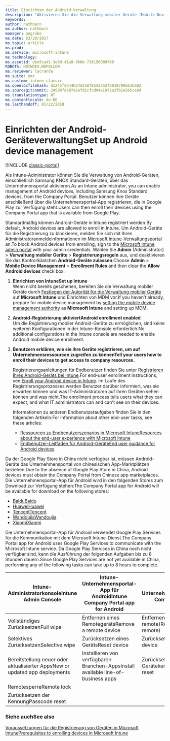 ```yaml
---
title: Einrichten der Android-Verwaltung
description: "Aktivieren Sie die Verwaltung mobiler Geräte (Mobile Device Management, MDM) für Android- und KNOX Standard-Geräte mit Microsoft Intune."
keywords: 
author: nathbarn
ms.author: nathbarn
manager: angrobe
ms.date: 03/20/2017
ms.topic: article
ms.prod: 
ms.service: microsoft-intune
ms.technology: 
ms.assetid: dbe5cad1-3e0d-41a9-966b-738156089700
ROBOTS: NOINDEX,NOFOLLOW
ms.reviewer: lacranda
ms.suite: ems
ms.custom: intune-classic
ms.openlocfilehash: d1245f5644b24d258f8542252f8910789b63ba02
ms.sourcegitcommit: 2459bfda07a2afd2cfcd94a1972a3fb2e565ce8d
ms.translationtype: HT
ms.contentlocale: de-DE
ms.lasthandoff: 01/22/2018
---
```

# <a name="set-up-android-device-management"></a><span data-ttu-id="ddfb8-103">Einrichten der Android-Geräteverwaltung</span><span class="sxs-lookup"><span data-stu-id="ddfb8-103">Set up Android device management</span></span>

[!INCLUDE [classic-portal](../includes/classic-portal.md)]

<span data-ttu-id="ddfb8-104">Als Intune-Administrator können Sie die Verwaltung von Android-Geräten, einschließlich Samsung KNOX Standard-Geräten, über das Unternehmensportal aktivieren.</span><span class="sxs-lookup"><span data-stu-id="ddfb8-104">As an Intune administrator, you can enable management of Android devices, including Samsung Knox Standard devices, from the Company Portal.</span></span> <span data-ttu-id="ddfb8-105">Benutzer können ihre Geräte anschließend über die Unternehmensportal-App registrieren, die in Google Play zur Verfügung steht.</span><span class="sxs-lookup"><span data-stu-id="ddfb8-105">Users can then enroll their devices using the Company Portal app that is available from Google Play.</span></span>

<span data-ttu-id="ddfb8-106">Standardmäßig können Android-Geräte in Intune registriert werden.</span><span class="sxs-lookup"><span data-stu-id="ddfb8-106">By default, Android devices are allowed to enroll in Intune.</span></span> <span data-ttu-id="ddfb8-107">Um Android-Geräte für die Registrierung zu blockieren, melden Sie sich mit Ihren Administratoranmeldeinformationen im [Microsoft Intune-Verwaltungsportal](https://manage.microsoft.com) an.</span><span class="sxs-lookup"><span data-stu-id="ddfb8-107">To block Android devices from enrolling, sign to the [Microsoft Intune admin portal](https://manage.microsoft.com) with your admin credentials.</span></span> <span data-ttu-id="ddfb8-108">Wählen Sie **Admin** (Administrator) > **Verwaltung mobiler Geräte** > **Registrierungsregeln** aus, und deaktivieren Sie das Kontrollkästchen **Android-Geräte zulassen**.</span><span class="sxs-lookup"><span data-stu-id="ddfb8-108">Choose **Admin** > **Mobile Device Management** > **Enrollment Rules** and then clear the **Allow Android devices** check box.</span></span>

1. <span data-ttu-id="ddfb8-109">**Einrichten von Intune**</span><span class="sxs-lookup"><span data-stu-id="ddfb8-109">**Set up Intune**</span></span><br>
   <span data-ttu-id="ddfb8-110">Wenn nicht bereits geschehen, bereiten Sie die Verwaltung mobiler Geräte durch [Festlegen der Autorität für die Verwaltung mobiler Geräte](prerequisites-for-enrollment.md#step-2-set-mdm-authority) auf **Microsoft Intune** und Einrichten von MDM vor.</span><span class="sxs-lookup"><span data-stu-id="ddfb8-110">If you haven’t already, prepare for mobile device management by  [setting the mobile device management authority](prerequisites-for-enrollment.md#step-2-set-mdm-authority) as **Microsoft Intune** and setting up MDM.</span></span>

2. <span data-ttu-id="ddfb8-111">**Android-Registrierung aktiviert**</span><span class="sxs-lookup"><span data-stu-id="ddfb8-111">**Android enrollment enabled**</span></span><br>
   <span data-ttu-id="ddfb8-112">Um die Registrierung mobiler Android-Geräte zu ermöglichen, sind keine weiteren Konfigurationen in der Intune-Konsole erforderlich.</span><span class="sxs-lookup"><span data-stu-id="ddfb8-112">No additional configurations in the Intune console are needed to enable Android mobile device enrollment.</span></span>

3. <span data-ttu-id="ddfb8-113">**Benutzern erklären, wie sie ihre Geräte registrieren, um auf Unternehmensressourcen zugreifen zu können**</span><span class="sxs-lookup"><span data-stu-id="ddfb8-113">**Tell your users how to enroll their devices to get access to company resources.**</span></span>

   <span data-ttu-id="ddfb8-114">Registrierungsanleitungen für Endbenutzer finden Sie unter [Registrieren Ihres Android-Geräts bei Intune](https://docs.microsoft.com/intune-user-help/enroll-your-device-in-intune-android).</span><span class="sxs-lookup"><span data-stu-id="ddfb8-114">For end-user enrollment instructions, see [Enroll your Android device in Intune](https://docs.microsoft.com/intune-user-help/enroll-your-device-in-intune-android).</span></span> <span data-ttu-id="ddfb8-115">Im Laufe des Registrierungsprozesses werden Benutzer darüber informiert, was sie erwarten können und was IT-Administratoren auf ihren Geräten sehen können und was nicht.</span><span class="sxs-lookup"><span data-stu-id="ddfb8-115">The enrollment process tells users what they can expect, and what IT administrators can and can't see on their devices.</span></span>

   <span data-ttu-id="ddfb8-116">Informationen zu anderen Endbenutzeraufgaben finden Sie in den folgenden Artikeln:</span><span class="sxs-lookup"><span data-stu-id="ddfb8-116">For information about other end-user tasks, see these articles:</span></span>
   - [<span data-ttu-id="ddfb8-117">Ressourcen zu Endbenutzerszenarios in Microsoft Intune</span><span class="sxs-lookup"><span data-stu-id="ddfb8-117">Resources about the end-user experience with Microsoft Intune</span></span>](/intune/end-user-educate)
   - [<span data-ttu-id="ddfb8-118">Endbenutzer-Leitfaden für Android-Geräte</span><span class="sxs-lookup"><span data-stu-id="ddfb8-118">End user guidance for Android devices</span></span>](https://docs.microsoft.com/intune-user-help/using-your-android-device-with-intune)

<span data-ttu-id="ddfb8-119">Da der Google Play Store in China nicht verfügbar ist, müssen Android-Geräte das Unternehmensportal von chinesischen App-Marktplätzen beziehen.</span><span class="sxs-lookup"><span data-stu-id="ddfb8-119">Due to the absence of Google Play Store in China, Android devices must obtain the Company Portal from Chinese app marketplaces.</span></span> <span data-ttu-id="ddfb8-120">Die Unternehmensportal-App für Android wird in den folgenden Stores zum Download zur Verfügung stehen:</span><span class="sxs-lookup"><span data-stu-id="ddfb8-120">The Company Portal app for Android will be available for download on the following stores:</span></span>
* [<span data-ttu-id="ddfb8-121">Baidu</span><span class="sxs-lookup"><span data-stu-id="ddfb8-121">Baidu</span></span>](https://go.microsoft.com/fwlink/?linkid=836946)
* [<span data-ttu-id="ddfb8-122">Huawei</span><span class="sxs-lookup"><span data-stu-id="ddfb8-122">Huawei</span></span>](https://go.microsoft.com/fwlink/?linkid=836948)
* [<span data-ttu-id="ddfb8-123">Tencent</span><span class="sxs-lookup"><span data-stu-id="ddfb8-123">Tencent</span></span>](https://go.microsoft.com/fwlink/?linkid=836949)
* [<span data-ttu-id="ddfb8-124">Wandoujia</span><span class="sxs-lookup"><span data-stu-id="ddfb8-124">Wandoujia</span></span>](https://go.microsoft.com/fwlink/?linkid=836950)
* [<span data-ttu-id="ddfb8-125">Xiaomi</span><span class="sxs-lookup"><span data-stu-id="ddfb8-125">Xiaomi</span></span>](https://go.microsoft.com/fwlink/?linkid=836947)

<span data-ttu-id="ddfb8-126">Die Unternehmensportal-App für Android verwendet Google Play Services für die Kommunikation mit dem Microsoft Intune-Dienst.</span><span class="sxs-lookup"><span data-stu-id="ddfb8-126">The Company Portal app for Android uses Google Play Services to communicate with the Microsoft Intune service.</span></span> <span data-ttu-id="ddfb8-127">Da Google Play Services in China noch nicht verfügbar sind, kann die Ausführung der folgenden Aufgaben bis zu 8 Stunden dauern.</span><span class="sxs-lookup"><span data-stu-id="ddfb8-127">Since Google Play Services are not yet available in China, performing any of the following tasks can take up to 8 hours to complete.</span></span> 

|<span data-ttu-id="ddfb8-128">Intune-Administratorkonsole</span><span class="sxs-lookup"><span data-stu-id="ddfb8-128">Intune Admin Console</span></span>| <span data-ttu-id="ddfb8-129">Intune-Unternehmensportal-App für Android</span><span class="sxs-lookup"><span data-stu-id="ddfb8-129">Intune Company Portal app for Android</span></span> |<span data-ttu-id="ddfb8-130">Intune Unternehmensportalwebsite</span><span class="sxs-lookup"><span data-stu-id="ddfb8-130">Intune Company Portal Website</span></span>|   
|---|---|---|
|<span data-ttu-id="ddfb8-131">Vollständiges Zurücksetzen</span><span class="sxs-lookup"><span data-stu-id="ddfb8-131">Full wipe</span></span>| <span data-ttu-id="ddfb8-132">Entfernen eines Remotegeräts</span><span class="sxs-lookup"><span data-stu-id="ddfb8-132">Remove a remote device</span></span>| <span data-ttu-id="ddfb8-133">Entfernen eines Geräts (lokal und remote)</span><span class="sxs-lookup"><span data-stu-id="ddfb8-133">Remove device (local and remote)</span></span>|
|<span data-ttu-id="ddfb8-134">Selektives Zurücksetzen</span><span class="sxs-lookup"><span data-stu-id="ddfb8-134">Selective wipe</span></span>| <span data-ttu-id="ddfb8-135">Zurücksetzen eines Geräts</span><span class="sxs-lookup"><span data-stu-id="ddfb8-135">Reset device</span></span>| <span data-ttu-id="ddfb8-136">Zurücksetzen eines Geräts</span><span class="sxs-lookup"><span data-stu-id="ddfb8-136">Reset device</span></span>|
|<span data-ttu-id="ddfb8-137">Bereitstellung neuer oder aktualisierter Apps</span><span class="sxs-lookup"><span data-stu-id="ddfb8-137">New or updated app deployments</span></span>| <span data-ttu-id="ddfb8-138">Installieren von verfügbaren Branchen-Apps</span><span class="sxs-lookup"><span data-stu-id="ddfb8-138">Install available line-of-business apps</span></span>| <span data-ttu-id="ddfb8-139">Zurücksetzen der Gerätekennung</span><span class="sxs-lookup"><span data-stu-id="ddfb8-139">Device passcode reset</span></span>|
|<span data-ttu-id="ddfb8-140">Remotesperre</span><span class="sxs-lookup"><span data-stu-id="ddfb8-140">Remote lock</span></span>|||
|<span data-ttu-id="ddfb8-141">Zurücksetzen der Kennung</span><span class="sxs-lookup"><span data-stu-id="ddfb8-141">Passcode reset</span></span>|||

### <a name="see-also"></a><span data-ttu-id="ddfb8-142">Siehe auch</span><span class="sxs-lookup"><span data-stu-id="ddfb8-142">See also</span></span>
[<span data-ttu-id="ddfb8-143">Voraussetzungen für die Registrierung von Geräten in Microsoft Intune</span><span class="sxs-lookup"><span data-stu-id="ddfb8-143">Prerequisites to enrolling devices in Microsoft Intune</span></span>](prerequisites-for-enrollment.md)
